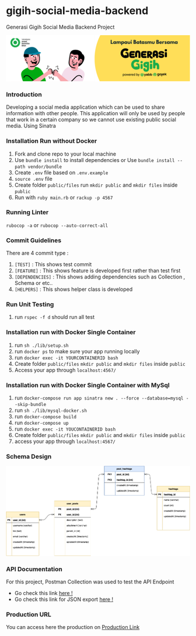 # gigih-social-media-backend

Generasi Gigih Social Media Backend Project

![alt text](https://github.com/rachfiandj07/gigih-social-media-backend/blob/main/assets/Header%20%23GenerasiGIGIH%20(1).png)

### Introduction

Developing a social media application which can be used to share information with other people. This application will only be used by people that work in a certain company so we cannot use existing public social media. Using Sinatra
### Installation Run without Docker

1. Fork and clone repo to your local machine
2. Use `bundle install` to install dependencies or Use `bundle install --path vendor/bundle`
3. Create `.env` file based on `.env.example`
4. `source .env` file
5. Create folder `public/files` run `mkdir public` and `mkdir files` inside `public`
6. Run with `ruby main.rb` or `rackup -p 4567`
### Running Linter

`rubocop -a` or `rubocop --auto-correct-all`

### Commit Guidelines

There are 4 commit type :

1. `[TEST]` : This shows test commit
2. `[FEATURE]` : This shows feature is developed first rather than test first
3. `[DEPENDENCIES]` : This shows adding dependencies such as Collection , Schema or etc..
4. `[HELPERS]` : This shows helper class is developed

### Run Unit Testing

1. run `rspec -f d` should run all test

### Installation run with Docker Single Container

1. run `sh ./lib/setup.sh`
2. run `docker ps` to make sure your app running locally
3. run `docker exec -it YOURCONTAINERID bash`
4. Create folder `public/files` `mkdir public` and `mkdir files` inside `public`
5. Access your app through `localhost:4567/`

### Installation run with Docker Single Container with MySql

1. run `docker-compose run app sinatra new . --force --database=mysql --skip-bundle `
2. run `sh ./lib/mysql-docker.sh`
3. run `docker-compose build`
4. run `docker-compose up`
5. run `docker exec -it YOUCONTAINERID bash`
6. Create folder `public/files` `mkdir public` and `mkdir files` inside `public`
8. access your app through `localhost:4567/`

### Schema Design

![alt text](https://github.com/rachfiandj07/gigih-social-media-backend/blob/main/assets/social-media-db-schema-design%20(1)%20(1).png)

### API Documentation

For this project, Postman Collection was used to test the API Endpoint
- Go check this link [here !](https://www.postman.com/naufalrdj/workspace/gigih-social-media-backend-project/overview)
- Go check this link for JSON export [here !](https://www.postman.com/collections/e82fb5fa959ad12813bf)

### Production URL

You can access here the production on [Production Link](http://34.92.229.122:4567/)
